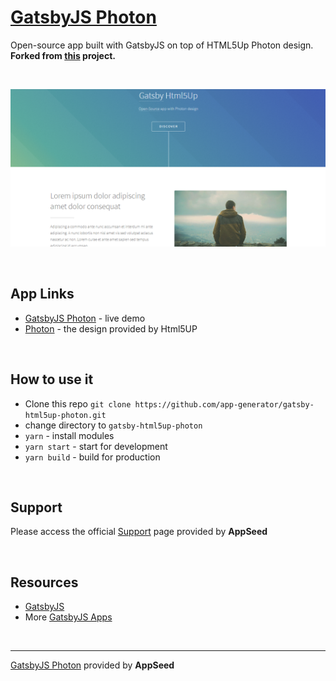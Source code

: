 # [GatsbyJS Photon](https://appseed.us/apps/gatsbyjs/gatsby-html5up-photon)

Open-source app built with GatsbyJS on top of HTML5Up Photon design.
**Forked from [this](https://github.com/codebushi/gatsby-starter-photon) project.**

<br />

![GatsbyJS Photon - Open-Source GatsbyJS Starter.](https://raw.githubusercontent.com/app-generator/gatsby-html5up-photon/master/media/gatsby-html5up-photon-screen.png)

<br />

## App Links

- [GatsbyJS Photon](https://gatsby-html5up-photon.appseed.us) - live demo
- [Photon](https://html5up.net/photon) - the design provided by Html5UP

<br />

## How to use it
- Clone this repo `git clone https://github.com/app-generator/gatsby-html5up-photon.git`
- change directory to `gatsby-html5up-photon`
- `yarn` - install modules
- `yarn start` - start for development
- `yarn build` - build for production

<br />

## Support

Please access the official [Support](https://appseed.us/support) page provided by **AppSeed**

<br />

## Resources
 
- [GatsbyJS](https://www.gatsbyjs.org/)
- More [GatsbyJS Apps](https://appseed.us/apps/gatsbyjs)

<br />

---
[GatsbyJS Photon](https://appseed.us/apps/gatsbyjs/gatsby-html5up-photon) provided by **AppSeed**

